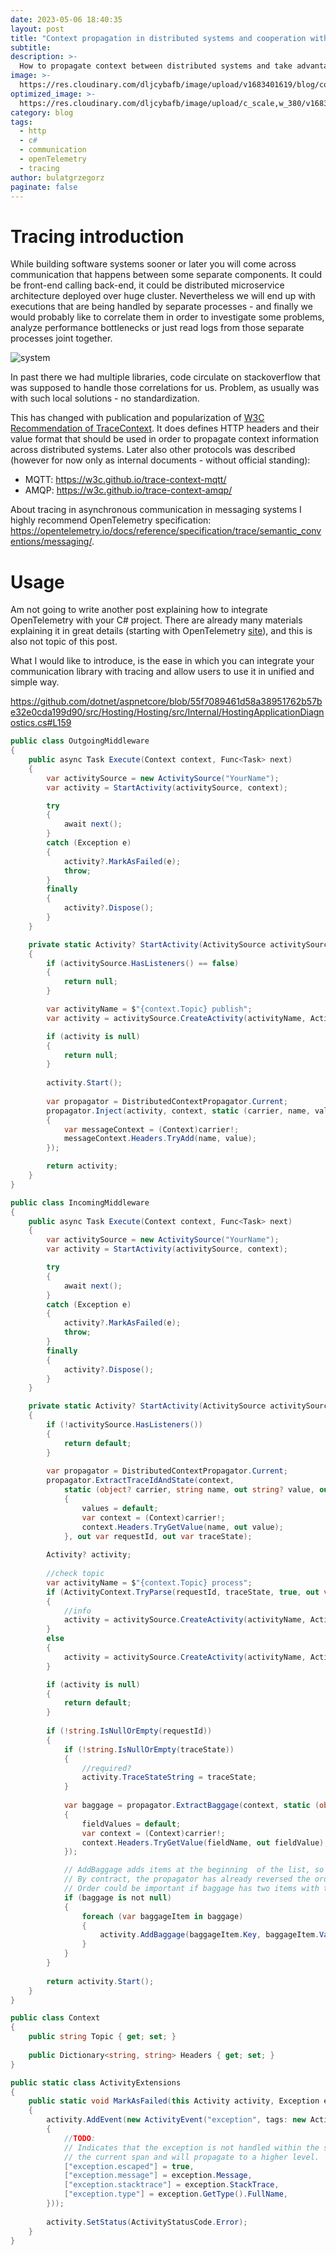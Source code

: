 ```yaml
---
date: 2023-05-06 18:40:35
layout: post
title: "Context propagation in distributed systems and cooperation with OpenTelemetry"
subtitle:
description: >-
  How to propagate context between distributed systems and take advantage of it using OpenTelemetry 
image: >-
  https://res.cloudinary.com/dljcybafb/image/upload/v1683401619/blog/context_propagation_vhvxcj.jpg
optimized_image: >-
  https://res.cloudinary.com/dljcybafb/image/upload/c_scale,w_380/v1683401619/blog/context_propagation_vhvxcj.jpg
category: blog
tags:
  - http
  - c#
  - communication
  - openTelemetry
  - tracing
author: bulatgrzegorz
paginate: false
---
```


# Tracing introduction

While building software systems sooner or later you will come across communication that happens between some separate components.
It could be front-end calling back-end, it could be distributed microservice architecture deployed over huge cluster.
Nevertheless we will end up with executions that are being handled by separate processes - and finally we would probably like to correlate them in order to investigate some problems, analyze performance bottlenecks or just read logs from those separate processes joint together.

![system](/assets/img/posts/contextpropagation/system_graph.png)

In past there we had multiple libraries, code circulate on stackoverflow that was supposed to handle those correlations for us. Problem, as usually was with such local solutions - no standardization.

This has changed with publication and popularization of [W3C Recommendation of TraceContext](https://www.w3.org/TR/trace-context/#trace-context-http-headers-format). It does defines HTTP headers and their value format that should be used in order to propagate context information across distributed systems. Later also other protocols was described (however for now only as internal documents - without official standing):
 * MQTT: https://w3c.github.io/trace-context-mqtt/
 * AMQP: https://w3c.github.io/trace-context-amqp/

About tracing in asynchronous communication in messaging systems I highly recommend OpenTelemetry specification: https://opentelemetry.io/docs/reference/specification/trace/semantic_conventions/messaging/.

# Usage

Am not going to write another post explaining how to integrate OpenTelemetry with your C# project. There are already many materials explaining it in great details (starting with OpenTelemetry [site](https://opentelemetry.io/docs/instrumentation/net/getting-started/)), and this is also not topic of this post.

What I would like to introduce, is the ease in which you can integrate your communication library with tracing and allow users to use it in unified and simple way.

https://github.com/dotnet/aspnetcore/blob/55f7089461d58a38951762b57be32e0cda199d90/src/Hosting/Hosting/src/Internal/HostingApplicationDiagnostics.cs#L159

```csharp
public class OutgoingMiddleware
{
    public async Task Execute(Context context, Func<Task> next)
    {
        var activitySource = new ActivitySource("YourName");
        var activity = StartActivity(activitySource, context);

        try
        {
            await next();
        }
        catch (Exception e)
        {
            activity?.MarkAsFailed(e);
            throw;
        }
        finally
        {
            activity?.Dispose();
        }
    }

    private static Activity? StartActivity(ActivitySource activitySource, Context context)
    {
        if (activitySource.HasListeners() == false)
        {
            return null;
        }

        var activityName = $"{context.Topic} publish";
        var activity = activitySource.CreateActivity(activityName, ActivityKind.Producer);

        if (activity is null)
        {
            return null;
        }
            
        activity.Start();
            
        var propagator = DistributedContextPropagator.Current;
        propagator.Inject(activity, context, static (carrier, name, value) =>
        {
            var messageContext = (Context)carrier!;
            messageContext.Headers.TryAdd(name, value);
        });

        return activity;
    }
}

public class IncomingMiddleware
{
    public async Task Execute(Context context, Func<Task> next)
    {
        var activitySource = new ActivitySource("YourName");
        var activity = StartActivity(activitySource, context);

        try
        {
            await next();
        }
        catch (Exception e)
        {
            activity?.MarkAsFailed(e);
            throw;
        }
        finally
        {
            activity?.Dispose();
        }
    }

    private static Activity? StartActivity(ActivitySource activitySource, Context context)
    {
        if (!activitySource.HasListeners())
        {
            return default;
        }
        
        var propagator = DistributedContextPropagator.Current;
        propagator.ExtractTraceIdAndState(context,
            static (object? carrier, string name, out string? value, out IEnumerable<string>? values) =>
            {
                values = default;
                var context = (Context)carrier!;
                context.Headers.TryGetValue(name, out value);
            }, out var requestId, out var traceState);
        
        Activity? activity;
        
        //check topic
        var activityName = $"{context.Topic} process";
        if (ActivityContext.TryParse(requestId, traceState, true, out var activityContext))
        {
            //info
            activity = activitySource.CreateActivity(activityName, ActivityKind.Producer, activityContext);
        }
        else
        {
            activity = activitySource.CreateActivity(activityName, ActivityKind.Producer, string.IsNullOrEmpty(requestId) ? null : requestId);
        }

        if (activity is null)
        {
            return default;
        }
        
        if (!string.IsNullOrEmpty(requestId))
        {
            if (!string.IsNullOrEmpty(traceState))
            {
                //required?
                activity.TraceStateString = traceState;
            }
            
            var baggage = propagator.ExtractBaggage(context, static (object? carrier, string fieldName, out string? fieldValue, out IEnumerable<string>? fieldValues) =>
            {
                fieldValues = default;
                var context = (Context)carrier!;
                context.Headers.TryGetValue(fieldName, out fieldValue);
            });

            // AddBaggage adds items at the beginning  of the list, so we need to add them in reverse to keep the same order as the client
            // By contract, the propagator has already reversed the order of items so we need not reverse it again
            // Order could be important if baggage has two items with the same key (that is allowed by the contract)
            if (baggage is not null)
            {
                foreach (var baggageItem in baggage)
                {
                    activity.AddBaggage(baggageItem.Key, baggageItem.Value);
                }
            }
        }
        
        return activity.Start();
    }
}   

public class Context
{
    public string Topic { get; set; }
    
    public Dictionary<string, string> Headers { get; set; }
}

public static class ActivityExtensions
{
    public static void MarkAsFailed(this Activity activity, Exception exception)
    {
        activity.AddEvent(new ActivityEvent("exception", tags: new ActivityTagsCollection
        {
            //TODO:
            // Indicates that the exception is not handled within the scope of
            // the current span and will propagate to a higher level.
            ["exception.escaped"] = true,
            ["exception.message"] = exception.Message,
            ["exception.stacktrace"] = exception.StackTrace,
            ["exception.type"] = exception.GetType().FullName,
        }));
        
        activity.SetStatus(ActivityStatusCode.Error);
    }
}
```